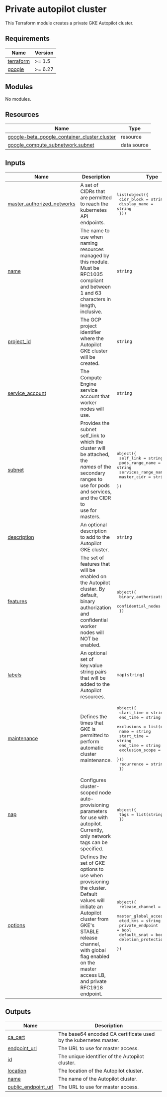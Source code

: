 # Private autopilot cluster

This Terraform module creates a private GKE Autopilot cluster.

<!-- markdownlint-disable MD033 MD034-->
<!-- BEGIN_TF_DOCS -->
## Requirements

| Name | Version |
|------|---------|
| <a name="requirement_terraform"></a> [terraform](#requirement\_terraform) | >= 1.5 |
| <a name="requirement_google"></a> [google](#requirement\_google) | >= 6.27 |

## Modules

No modules.

## Resources

| Name | Type |
|------|------|
| [google-beta_google_container_cluster.cluster](https://registry.terraform.io/providers/hashicorp/google-beta/latest/docs/resources/google_container_cluster) | resource |
| [google_compute_subnetwork.subnet](https://registry.terraform.io/providers/hashicorp/google/latest/docs/data-sources/compute_subnetwork) | data source |

## Inputs

| Name | Description | Type | Default | Required |
|------|-------------|------|---------|:--------:|
| <a name="input_master_authorized_networks"></a> [master\_authorized\_networks](#input\_master\_authorized\_networks) | A set of CIDRs that are permitted to reach the kubernetes API endpoints. | <pre>list(object({<br/>    cidr_block   = string<br/>    display_name = string<br/>  }))</pre> | n/a | yes |
| <a name="input_name"></a> [name](#input\_name) | The name to use when naming resources managed by this module. Must be RFC1035<br/>compliant and between 1 and 63 characters in length, inclusive. | `string` | n/a | yes |
| <a name="input_project_id"></a> [project\_id](#input\_project\_id) | The GCP project identifier where the Autopilot GKE cluster will be created. | `string` | n/a | yes |
| <a name="input_service_account"></a> [service\_account](#input\_service\_account) | The Compute Engine service account that worker nodes will use. | `string` | n/a | yes |
| <a name="input_subnet"></a> [subnet](#input\_subnet) | Provides the subnet self\_link to which the cluster will be attached, the<br/>*names* of the secondary ranges to use for pods and services, and the CIDR to<br/>use for masters. | <pre>object({<br/>    self_link           = string<br/>    pods_range_name     = string<br/>    services_range_name = string<br/>    master_cidr         = string<br/>  })</pre> | n/a | yes |
| <a name="input_description"></a> [description](#input\_description) | An optional description to add to the Autopilot GKE cluster. | `string` | `null` | no |
| <a name="input_features"></a> [features](#input\_features) | The set of features that will be enabled on the Autopilot cluster. By default,<br/>binary authorization and confidential worker nodes will NOT be enabled. | <pre>object({<br/>    binary_authorization = bool<br/>    confidential_nodes   = bool<br/>  })</pre> | <pre>{<br/>  "binary_authorization": false,<br/>  "confidential_nodes": false<br/>}</pre> | no |
| <a name="input_labels"></a> [labels](#input\_labels) | An optional set of key:value string pairs that will be added to the Autopilot<br/>resources. | `map(string)` | `{}` | no |
| <a name="input_maintenance"></a> [maintenance](#input\_maintenance) | Defines the times that GKE is permitted to perform automatic cluster maintenance. | <pre>object({<br/>    start_time = string<br/>    end_time   = string<br/>    exclusions = list(object({<br/>      name            = string<br/>      start_time      = string<br/>      end_time        = string<br/>      exclusion_scope = string<br/>    }))<br/>    recurrence = string<br/>  })</pre> | <pre>{<br/>  "end_time": "",<br/>  "exclusions": [],<br/>  "recurrence": "",<br/>  "start_time": "05:00"<br/>}</pre> | no |
| <a name="input_nap"></a> [nap](#input\_nap) | Configures cluster-scoped node auto-provisioning parameters for use with autopilot.<br/>Currently, only network tags can be specified. | <pre>object({<br/>    tags = list(string)<br/>  })</pre> | `null` | no |
| <a name="input_options"></a> [options](#input\_options) | Defines the set of GKE options to use when provisioning the cluster. Default<br/>values will initiate an Autopilot cluster from GKE's STABLE release channel,<br/>with global flag enabled on the master access LB, and private RFC1918 endpoint. | <pre>object({<br/>    release_channel      = string<br/>    master_global_access = bool<br/>    etcd_kms             = string<br/>    private_endpoint     = bool<br/>    default_snat         = bool<br/>    deletion_protection  = bool<br/>  })</pre> | <pre>{<br/>  "default_snat": true,<br/>  "deletion_protection": false,<br/>  "etcd_kms": null,<br/>  "master_global_access": true,<br/>  "private_endpoint": true,<br/>  "release_channel": "STABLE"<br/>}</pre> | no |

## Outputs

| Name | Description |
|------|-------------|
| <a name="output_ca_cert"></a> [ca\_cert](#output\_ca\_cert) | The base64 encoded CA certificate used by the kubernetes master. |
| <a name="output_endpoint_url"></a> [endpoint\_url](#output\_endpoint\_url) | The URL to use for master access. |
| <a name="output_id"></a> [id](#output\_id) | The unique identifier of the Autopilot cluster. |
| <a name="output_location"></a> [location](#output\_location) | The location of the Autopilot cluster. |
| <a name="output_name"></a> [name](#output\_name) | The name of the Autopilot cluster. |
| <a name="output_public_endpoint_url"></a> [public\_endpoint\_url](#output\_public\_endpoint\_url) | The URL to use for master access. |
<!-- END_TF_DOCS -->
<!-- markdownlint-enable MD033 MD034 -->
